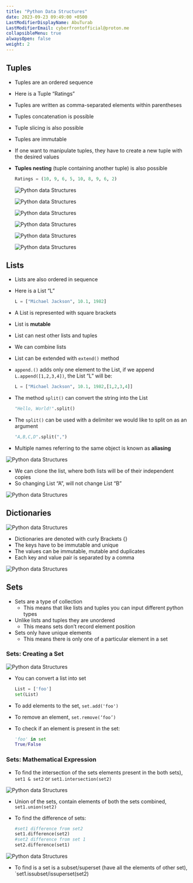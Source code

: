 ```yaml
---
title: "Python Data Structures"
date: 2023-09-23 09:49:00 +0500
LastModifierDisplayName: AbuTurab
LastModifierEmail: cyberfrontofficial@proton.me
collapsibleMenu: true
alwaysOpen: false
weight: 2
---
```


## Tuples

- Tuples are an ordered sequence
- Here is a Tuple “Ratings”
- Tuples are written as comma-separated elements within parentheses
- Tuples concatenation is possible
- Tuple slicing is also possible
- Tuples are immutable
- If one want to manipulate tuples, they have to create a new tuple with the desired values
- **Tuples nesting** (tuple containing another tuple) is also possible
  
  ```py
  Ratings = (10, 9, 6, 5, 10, 8, 9, 6, 2)
  ```
  
  ![Python data Structures](/notes/Python%20Data%20Structures.png)
  
  ![Python data Structures](/notes/Python%20Data%20Structures-1.png)
  
  ![Python data Structures](/notes/Python%20Data%20Structures-2.png)
  
  ![Python data Structures](/notes/Python%20Data%20Structures-3.png)
  
  ![Python data Structures](/notes/Python%20Data%20Structures-4.png)
  
  ![Python data Structures](/notes/Python%20Data%20Structures-5.png)

## Lists

- Lists are also ordered in sequence
- Here is a List “L”
  
  ```py
  L = ["Michael Jackson", 10.1, 1982]
  ```

- A List is represented with square brackets
- List is **mutable**
- List can nest other lists and tuples
- We can combine lists
- List can be extended with `extend()` method
- `append.()` adds only one element to the List, if we append `L.append([1,2,3,4])`, the List “L” will be:
  
  ```py
  L = ["Michael Jackson", 10.1, 1982,[1,2,3,4]]
  ```

- The method `split()` can convert the string into the List
  
  ```py
  "Hello, World!".split()
  ```

- The `split()` can be used with a delimiter we would like to split on as an argument
  
  ```py
  "A,B,C,D".split(",")
  ```

- Multiple names referring to the same object is known as **aliasing**
  
![Python data Structures](/notes/Python%20Data%20Structures-6.png)

- We can clone the list, where both lists will be of their independent copies
- So changing List “A”, will not change List “B”
  
![Python data Structures](/notes/Python%20Data%20Structures-7.png)

## Dictionaries
  
![Python data Structures](/notes/Python%20Data%20Structures-8.png)

- Dictionaries are denoted with curly Brackets {}
- The keys have to be immutable and unique
- The values can be immutable, mutable and duplicates
- Each key and value pair is separated by a comma
  
![Python data Structures](/notes/Python%20Data%20Structures-9.png)

## Sets

- Sets are a type of collection
  - This means that like lists and tuples you can input different python types
- Unlike lists and tuples they are unordered
  - This means sets don’t record element position
- Sets only have unique elements
  - This means there is only one of a particular element in a set

### Sets: Creating a Set
  
![Python data Structures](/notes/Python%20Data%20Structures-10.png)

- You can convert a list into set
  
  ```py
  List = ['foo']
  set(List)
  ```

- To add elements to the set, `set.add('foo')`
- To remove an element, `set.remove(‘foo’)`
- To check if an element is present in the set:
  
  ```py
  'foo' in set
  True/False
  ```

### Sets: Mathematical Expression

- To find the intersection of the sets elements present in the both sets), `set1 & set2` or `set1.intersection(set2)`
  
![Python data Structures](/notes/Python%20Data%20Structures-11.png)

- Union of the sets, contain elements of both the sets combined, `set1.union(set2)`
- To find the difference of sets:
  
  ```py
  #set1 difference from set2
  set1.difference(set2)
  #set2 difference from set 1
  set2.difference(set1)
  ```
  
![Python data Structures](/notes/Python%20Data%20Structures-12.png)

- To find is a set is a subset/superset (have all the elements of other set), `set1.issubset/issuperset(set2)
